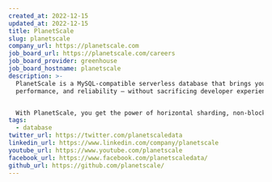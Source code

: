 ```yaml
---
created_at: 2022-12-15
updated_at: 2022-12-15
title: PlanetScale
slug: planetscale
company_url: https://planetscale.com
job_board_url: https://planetscale.com/careers
job_board_provider: greenhouse
job_board_hostname: planetscale
description: >-
  PlanetScale is a MySQL-compatible serverless database that brings you scale,
  performance, and reliability — without sacrificing developer experience.


  With PlanetScale, you get the power of horizontal sharding, non-blocking schema changes, and many more powerful database features without the pain of implementing them.
tags:
  - database
twitter_url: https://twitter.com/planetscaledata
linkedin_url: https://www.linkedin.com/company/planetscale
youtube_url: https://www.youtube.com/planetscale
facebook_url: https://www.facebook.com/planetscaledata/
github_url: https://github.com/planetscale/
---
```

